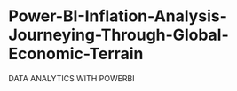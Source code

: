 # Power-BI-Inflation-Analysis-Journeying-Through-Global-Economic-Terrain
DATA ANALYTICS WITH POWERBI
